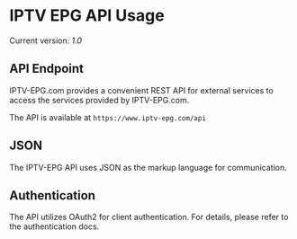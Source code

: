 # IPTV EPG API Usage
Current version: *1.0*

## API Endpoint
IPTV-EPG.com provides a convenient REST API for external services to access the services provided by IPTV-EPG.com.

The API is available at `https://www.iptv-epg.com/api`

## JSON
The IPTV-EPG API uses JSON as the markup language for communication. 

## Authentication
The API utilizes OAuth2 for client authentication. For details, please refer to the authentication docs.